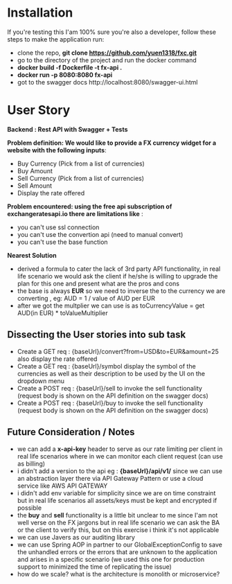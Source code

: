 # Installation

If you're testing this I'am 100% sure you're also a developer, follow these steps to make the application run:

- clone the repo, **git clone https://github.com/yuen1318/fxc.git**
- go to the directory of the project and run the docker command
- **docker build -f Dockerfile -t fx-api .**
- **docker run -p 8080:8080 fx-api**
- got to the swagger docs http://localhost:8080/swagger-ui.html

# User Story

**Backend : Rest API with Swagger + Tests**

**Problem definition: We would like to provide a FX currency widget for a website with the following inputs**:

- Buy Currency (Pick from a list of currencies) 
- Buy Amount 
-  Sell Currency (Pick from a list of currencies) 
-  Sell Amount 
- Display the rate offered

**Problem encountered: using the free api subscription of exchangeratesapi.io there are limitations like** : 
- you can't use ssl connection 
-  you can't use the convertion api (need to manual convert) 
- you can't use the base function

**Nearest Solution**
- derived a formula to cater the lack of 3rd party API functionality, in real life scenario we would ask the client if he/she is willing to upgrade the plan for this one and present what are the pros and cons
- the base is always **EUR** so we need to inverse the to the currency we are converting , eg: AUD = 1 / value of AUD per EUR
- after we got the multplier we can use is as toCurrencyValue = get AUD(in EUR) * toValueMultiplier

## Dissecting the User stories into sub task
* Create a GET req : {baseUrl}/convert?from=USD&to=EUR&amount=25 also display the rate offered
* Create a GET req : {baseUrl}/symbol display the symbol of the currencies as well as their description to be used by the UI on the dropdown menu
* Create a POST req : {baseUrl}/sell to invoke the sell functionality (request body is shown on the API definition on the swagger docs)
* Create a POST req : {baseUrl}/buy to invoke the sell functionality (request body is shown on the API definition on the swagger docs)


## Future Consideration / Notes

- we can add a **x-api-key** header to serve as our rate limiting per client in real life scenarios where in we can monitor each client request (can use as billing)
- i didn't add a version to the api eg : **{baseUrl}/api/v1/** since we can use an abstraction layer there via API Gateway Pattern or use a cloud service like AWS API GATEWAY
- i didn't add env variable for simplicity since we are on time constraint but in real life scenarios all assets/keys must be kept and encrypted if possible
- the **buy** and **sell** functionality is a little bit unclear to me since I'am not well verse on the FX jargons but in real life scenario we can ask the BA or the client to verify this, but on this exercise i think it's not applicable
- we can use Javers as our auditing library
- we can use Spring AOP in partner to our GlobalExceptionConfig to save the unhandled errors or the errors that are unknown to the application and arises in a specific scenario (we used this one for production support to minimized the time of replicating the issue)
- how do we scale? what is the architecture is monolith or microservice?